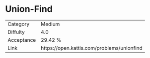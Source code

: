 # Union-Find

<table>
    <tr>
        <td>Category</td>
        <td>Medium</td>
    </tr>
    <tr>
        <td>Diffulty</td>
        <td>4.0</td>
    </tr>
    <tr>
        <td>Acceptance</td>
        <td>29.42 %</td>
    </tr>
    <tr>
        <td>Link</td>
        <td>https://open.kattis.com/problems/unionfind</td>
    </tr>
</table>